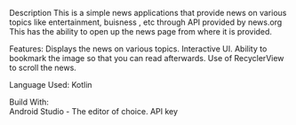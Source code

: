  Description
This is a simple news applications that provide news on various topics like entertainment, buisness , etc through API provided by news.org
This has the ability to open up the news page from where it is provided.

Features:
Displays the news on various topics.
Interactive UI.
Ability to bookmark the image so that you can read afterwards.
Use of RecyclerView to scroll the news.

Language Used: Kotlin

Build With:                                                                         
Android Studio - The editor of choice. 
API key


                                                                                                                                                   


